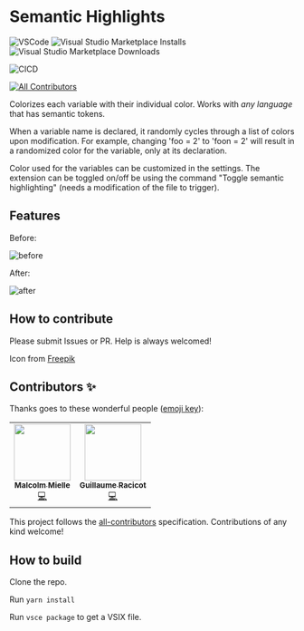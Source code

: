 # Semantic Highlights
![VSCode](https://img.shields.io/badge/Made%20for-VSCode-1f425f.svg) ![Visual Studio Marketplace Installs](https://img.shields.io/visual-studio-marketplace/i/malcolmmielle.semantic-highlighting) ![Visual Studio Marketplace Downloads](https://img.shields.io/visual-studio-marketplace/d/malcolmmielle.semantic-highlighting)

![CICD](https://github.com/MalcolmMielle/Semantic-Highlighting/actions/workflows/main.yml/badge.svg)

<!-- ALL-CONTRIBUTORS-BADGE:START - Do not remove or modify this section -->
[![All Contributors](https://img.shields.io/badge/all_contributors-2-orange.svg?style=flat-square)](#contributors-)
<!-- ALL-CONTRIBUTORS-BADGE:END -->

Colorizes each variable with their individual color.
Works with *any language* that has semantic tokens.

When a variable name is declared, it randomly cycles through a list of colors upon modification.
For example, changing 'foo = 2' to 'foon = 2' will result in a randomized color for the variable, only at its declaration.

Color used for the variables can be customized in the settings.
The extension can be toggled on/off be using the command "Toggle semantic highlighting" (needs a modification of the file to trigger).

## Features

Before:

![before](https://raw.githubusercontent.com/MalcolmMielle/Semantic-Highlighting/main/images/before.png)

After:

![after](https://raw.githubusercontent.com/MalcolmMielle/Semantic-Highlighting/main/images/after.png)


## How to contribute

Please submit Issues or PR.
Help is always welcomed!

<!-- ----------------------------------------------------------------------------------------------------------- -->
<!--
## Working with Markdown

**Note:** You can author your README using Visual Studio Code.  Here are some useful editor keyboard shortcuts:

* Split the editor (`Cmd+\` on macOS or `Ctrl+\` on Windows and Linux)
* Toggle preview (`Shift+CMD+V` on macOS or `Shift+Ctrl+V` on Windows and Linux)
* Press `Ctrl+Space` (Windows, Linux) or `Cmd+Space` (macOS) to see a list of Markdown snippets

### For more information

* [Visual Studio Code's Markdown Support](http://code.visualstudio.com/docs/languages/markdown)
* [Markdown Syntax Reference](https://help.github.com/articles/markdown-basics/)

**Enjoy!** -->

Icon from [Freepik](https://www.freepik.com/)

## Contributors ✨

Thanks goes to these wonderful people ([emoji key](https://allcontributors.org/docs/en/emoji-key)):

<!-- ALL-CONTRIBUTORS-LIST:START - Do not remove or modify this section -->
<!-- prettier-ignore-start -->
<!-- markdownlint-disable -->
<table>
  <tr>
    <td align="center"><a href="http://malcolmmielle.wordpress.com/"><img src="https://avatars.githubusercontent.com/u/4457840?v=4?s=100" width="100px;" alt=""/><br /><sub><b>Malcolm Mielle</b></sub></a><br /><a href="https://github.com/MalcolmMielle/Semantic-Highlighting/commits?author=MalcolmMielle" title="Code">💻</a></td>
    <td align="center"><a href="https://github.com/gracicot"><img src="https://avatars.githubusercontent.com/u/2906673?v=4?s=100" width="100px;" alt=""/><br /><sub><b>Guillaume Racicot</b></sub></a><br /><a href="https://github.com/MalcolmMielle/Semantic-Highlighting/commits?author=gracicot" title="Code">💻</a></td>
  </tr>
</table>

<!-- markdownlint-restore -->
<!-- prettier-ignore-end -->

<!-- ALL-CONTRIBUTORS-LIST:END -->

This project follows the [all-contributors](https://github.com/all-contributors/all-contributors) specification. Contributions of any kind welcome!

## How to build

Clone the repo.

Run `yarn install`

Run `vsce package` to get a VSIX file.
